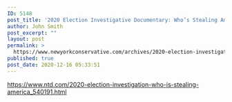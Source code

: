 ```yaml
---
ID: 5148
post_title: '2020 Election Investigative Documentary: Who’s Stealing America?'
author: John Smith
post_excerpt: ""
layout: post
permalink: >
  https://www.newyorkconservative.com/archives/2020-election-investigative-documentary-whos-stealing-america/
published: true
post_date: 2020-12-16 05:33:51
---
```

<!-- wp:paragraph -->
<p><a href="https://www.ntd.com/2020-election-investigation-who-is-stealing-america_540191.html">https://www.ntd.com/2020-election-investigation-who-is-stealing-america_540191.html</a></p>
<!-- /wp:paragraph -->